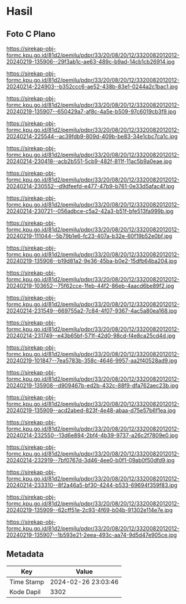 # Hasil

## Foto C Plano

https://sirekap-obj-formc.kpu.go.id/81d2/pemilu/pdpr/33/20/08/20/12/3320082012012-20240219-135906--29f3ab1c-ae63-489c-b9ad-14cb1cb26914.jpg

https://sirekap-obj-formc.kpu.go.id/81d2/pemilu/pdpr/33/20/08/20/12/3320082012012-20240214-224903--b352ccc6-ae52-438b-83e1-0244a2c1bac1.jpg

https://sirekap-obj-formc.kpu.go.id/81d2/pemilu/pdpr/33/20/08/20/12/3320082012012-20240219-135907--650429a7-af8c-4a5e-b509-97c6019cb3f9.jpg

https://sirekap-obj-formc.kpu.go.id/81d2/pemilu/pdpr/33/20/08/20/12/3320082012012-20240214-225544--ac39fdb9-809d-409b-be83-34e1cbc7ca1c.jpg

https://sirekap-obj-formc.kpu.go.id/81d2/pemilu/pdpr/33/20/08/20/12/3320082012012-20240214-230418--acb2b551-5cb9-482f-811f-11ac5b9a0eae.jpg

https://sirekap-obj-formc.kpu.go.id/81d2/pemilu/pdpr/33/20/08/20/12/3320082012012-20240214-230552--d9dfeefd-e477-47b9-b761-0e33d5afac4f.jpg

https://sirekap-obj-formc.kpu.go.id/81d2/pemilu/pdpr/33/20/08/20/12/3320082012012-20240214-230721--056adbce-c5a2-42a3-b51f-bfe513fa999b.jpg

https://sirekap-obj-formc.kpu.go.id/81d2/pemilu/pdpr/33/20/08/20/12/3320082012012-20240219-111044--5b79b1e6-fc23-407a-b32e-60f19b52e0bf.jpg

https://sirekap-obj-formc.kpu.go.id/81d2/pemilu/pdpr/33/20/08/20/12/3320082012012-20240219-135908--b19d81a2-9e36-45ba-b0e2-15dfb64ba204.jpg

https://sirekap-obj-formc.kpu.go.id/81d2/pemilu/pdpr/33/20/08/20/12/3320082012012-20240219-103652--75f62cce-1feb-44f2-86eb-4aacd6be89f2.jpg

https://sirekap-obj-formc.kpu.go.id/81d2/pemilu/pdpr/33/20/08/20/12/3320082012012-20240214-231549--669755a2-7c84-4f07-9367-4ac5a80ea168.jpg

https://sirekap-obj-formc.kpu.go.id/81d2/pemilu/pdpr/33/20/08/20/12/3320082012012-20240214-231749--e43b65bf-571f-42d0-98cd-f4e8ca25cd4d.jpg

https://sirekap-obj-formc.kpu.go.id/81d2/pemilu/pdpr/33/20/08/20/12/3320082012012-20240219-101847--7ea5783b-358c-4646-9957-aa2f40528ad9.jpg

https://sirekap-obj-formc.kpu.go.id/81d2/pemilu/pdpr/33/20/08/20/12/3320082012012-20240219-135908--d909467b-ed2b-432c-88f9-dfa762aec23b.jpg

https://sirekap-obj-formc.kpu.go.id/81d2/pemilu/pdpr/33/20/08/20/12/3320082012012-20240219-135909--acd2abed-823f-4e48-abaa-d75e57b6f1ea.jpg

https://sirekap-obj-formc.kpu.go.id/81d2/pemilu/pdpr/33/20/08/20/12/3320082012012-20240214-232550--13d6e894-2bf4-4b39-9737-a26c2f7809e0.jpg

https://sirekap-obj-formc.kpu.go.id/81d2/pemilu/pdpr/33/20/08/20/12/3320082012012-20240214-232919--7bf0767d-3d46-4ee0-b0f1-09ab0f50dfd9.jpg

https://sirekap-obj-formc.kpu.go.id/81d2/pemilu/pdpr/33/20/08/20/12/3320082012012-20240214-233310--8f2a46a5-bf30-4244-b533-69694f359f83.jpg

https://sirekap-obj-formc.kpu.go.id/81d2/pemilu/pdpr/33/20/08/20/12/3320082012012-20240219-135909--62cff51e-2c93-4f69-b04b-91302e114e7e.jpg

https://sirekap-obj-formc.kpu.go.id/81d2/pemilu/pdpr/33/20/08/20/12/3320082012012-20240219-135907--1b593e21-2eea-493c-aa74-9d5d47e905ce.jpg


## Metadata

| Key        | Value               |
| ---------- | ------------------- |
| Time Stamp | 2024-02-26 23:03:46 |
| Kode Dapil | 3302                |



